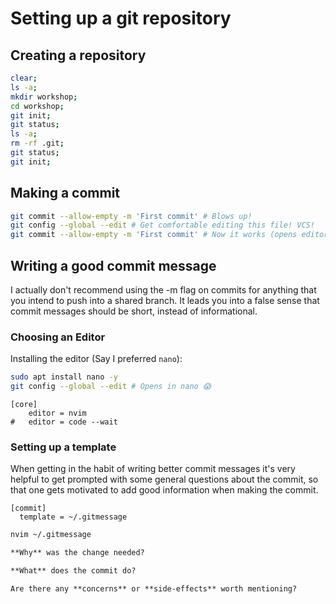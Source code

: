 # Setting up a git repository

## Creating a repository

```sh
clear;
ls -a;
mkdir workshop;
cd workshop;
git init;
git status;
ls -a;
rm -rf .git;
git status;
git init;
```

## Making a commit

```sh
git commit --allow-empty -m 'First commit' # Blows up!
git config --global --edit # Get comfortable editing this file! VCS!
git commit --allow-empty -m 'First commit' # Now it works (opens editor)
```

## Writing a good commit message

I actually don't recommend using the -m flag on commits for anything that you
intend to push into a shared branch. It leads you into a false sense that commit
messages should be short, instead of informational.

### Choosing an Editor

Installing the editor (Say I preferred `nano`):

```sh
sudo apt install nano -y
git config --global --edit # Opens in nano 😱
```

```gitconfig
[core]
    editor = nvim
#   editor = code --wait
```

### Setting up a template

When getting in the habit of writing better commit messages it's very helpful to
get prompted with some general questions about the commit, so that one gets
motivated to add good information when making the commit.

```gitconfig
[commit]
  template = ~/.gitmessage
```

```sh
nvim ~/.gitmessage
```

```markdown
**Why** was the change needed?

**What** does the commit do?

Are there any **concerns** or **side-effects** worth mentioning?
```
